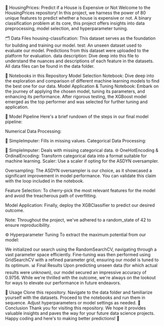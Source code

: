 🏡 HousingPrices: Predict if a House is Expensive or Not
Welcome to the HousingPrices repository! In this project, we harness the power of 80 unique features to predict whether a house is expensive or not. A binary classification problem at its core, this project offers insights into data preprocessing, model selection, and hyperparameter tuning.

🗂️ Data Files
housing-classification: This dataset serves as the foundation for building and training our model.
test: An unseen dataset used to evaluate our model. Predictions from this dataset were uploaded to the platform for evaluation.
data description: Dive deep into this file to understand the nuances and descriptions of each feature in the datasets.
All data files can be found in the data folder.

📓 Notebooks in this Repository
Model Selection Notebook: Dive deep into the exploration and comparison of different machine learning models to find the best one for our data.
Model Application & Tuning Notebook: Embark on the journey of applying the chosen model, tuning its parameters, and enhancing its performance.
After rigorous testing, the XGBoost model emerged as the top performer and was selected for further tuning and application.

🚀 Model Pipeline
Here's a brief rundown of the steps in our final model pipeline:

Numerical Data Processing:

🔄 SimpleImputer: Fills in missing values.
Categorical Data Processing:

🔄 SimpleImputer: Deals with missing categorical data.
🌐 OneHotEncoding & OrdinalEncoding: Transform categorical data into a format suitable for machine learning.
Scaler: Use a scaler if opting for the ASDYN oversampler.

Oversampling: The ASDYN oversampler is our choice, as it showcased a significant improvement in model performance. You can validate this claim with the loop included in the notebook.

Feature Selection: To cherry-pick the most relevant features for the model and avoid the treacherous path of overfitting.

Model Application: Finally, deploy the XGBClassifier to predict our desired outcome.

Note: Throughout the project, we've adhered to a random_state of 42 to ensure reproducibility.

⚙️ Hyperparameter Tuning
To extract the maximum potential from our model:

We initialized our search using the RandomSearchCV, navigating through a vast parameter space efficiently.
Fine-tuning was then performed using GridSearchCV with a refined parameter grid, ensuring our model is tuned to its optimum.
📊 Final Results
Upon predicting unseen data (for which actual results were unknown), our model secured an impressive accuracy of 0.9756. While we're thrilled with the outcome, we're always on the lookout for ways to elevate our performance in future endeavors.

🔄 Usage
Clone this repository.
Navigate to the data folder and familiarize yourself with the datasets.
Proceed to the notebooks and run them in sequence.
Adjust hyperparameters or model settings as needed.
🎉 Conclusion
Thank you for visiting this repository. We hope it provides valuable insights and paves the way for your future data science projects. Happy coding and here's to making better predictions! 🚀
